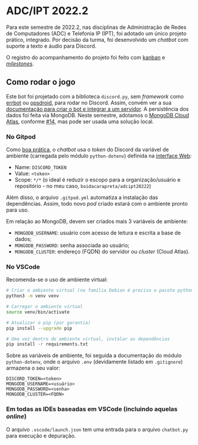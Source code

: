 # ADC/IPT 2022.2

Para este semestre de 2022.2, nas disciplinas de Administração de Redes de Computadores (ADC) e Telefonia IP (IPT), foi adotado um único projeto prático, integrado. Por decisão da turma, foi desenvolvido um _chatbot_ com suporte a texto e áudio para Discord.

O registro do acompanhamento do projeto foi feito com [kanban](https://github.com/users/boidacarapreta/projects/2/views/1) e [_milestones_](https://github.com/users/boidacarapreta/projects/2/views/2).

## Como rodar o jogo

Este bot foi projetado com a biblioteca `discord.py`, sem _framework_ como [errbot](https://errbot.readthedocs.io/) ou [opsdroid](https://opsdroid.dev), para rodar no Discord. Assim, convém ver a sua [documentação para criar o bot e integrar a um servidor](https://discordpy.readthedocs.io/en/stable/#getting-started). A persistência dos dados foi feita via MongoDB. Neste semestre, adotamos o [MongoDB Cloud Atlas](https://cloud.mongodb.com), conforme [#14](https://github.com/boidacarapreta/adcipt20222/issues/14), mas pode ser usada uma solução local.

### No Gitpod

Como [boa prática](https://12factor.net/pt_br/), o _chatbot_ usa o _token_ do Discord da variável de ambiente (carregada pelo módulo `python-dotenv`) definida na [interface Web](https://gitpod.io/variables):

- Name: `DISCORD_TOKEN`
- Value: `<token>`
- Scope: `*/*` (o ideal é reduzir o escopo para a organização/usuário e repositório - no meu caso, `boidacarapreta/adcipt20222`)

Além disso, o arquivo `.gitpod.yml` automatiza a instalação das dependências. Assim, todo novo _pod_ criado estará com o ambiente pronto para uso.

Em relação ao MongoDB, devem ser criados mais 3 variáveis de ambiente:

- `MONGODB_USERNAME`: usuário com acesso de leitura e escrita a base de dados;
- `MONGODB_PASSWORD`: senha associada ao usuário;
- `MONGODB_CLUSTER`: endereço (FQDN) do servidor ou _cluster_ (Cloud Atlas).

### No VSCode

Recomenda-se o uso de ambiente virtual:

```sh
# Criar o ambiente virtual (na família Debian é preciso o pacote python3-env)
python3 -m venv venv

# Carregar o ambiente virtual
source venv/bin/activate

# Atualizar o pip (por garantia)
pip install --upgrade pip

# Uma vez dentro do ambiente virtual, instalar as dependências
pip install -r requirements.txt
```

Sobre as variáveis de ambiente, foi seguida a documentação do módulo `python-dotenv`, onde o arquivo `.env` (devidamente listado em `.gitignore`) armazena o seu valor:

```
DISCORD_TOKEN=<token>
MONGODB_USERNAME=<usuário>
MONGODB_PASSWORD=<senha>
MONGODB_CLUSTER=<FQDN>
```

### Em todas as IDEs baseadas em VSCode (incluindo aquelas _online_)

O arquivo `.vscode/launch.json` tem uma entrada para o arquivo `chatbot.py` para execução e depuração.
